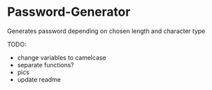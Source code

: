 # Password-Generator
Generates password depending on chosen length and character type

TODO: 
- change variables to camelcase
- separate functions?
- pics
- update readme
